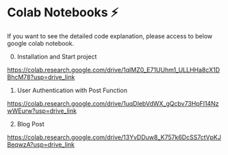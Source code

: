 # Colab Notebooks ⚡
If you want to see the detailed code explanation, please access to below google colab notebook.

0. Installation and Start project

https://colab.research.google.com/drive/1qIMZ0_E71UUhm1_ULLHHa8cX1DBhcM78?usp=drive_link

1. User Authentication with Post Function

https://colab.research.google.com/drive/1uqDIebVdWX_gQcbv73HpFl14NzwWEurw?usp=drive_link

2. Blog Post
 
https://colab.research.google.com/drive/13YvDDuw8_K757k6DcSS7ctVpKJBeqwzA?usp=drive_link


